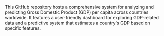 This GitHub repository hosts a comprehensive system for analyzing and predicting Gross Domestic Product (GDP) per capita across countries worldwide. It features a user-friendly dashboard for exploring GDP-related data and a predictive system that estimates a country's GDP based on specific features.
